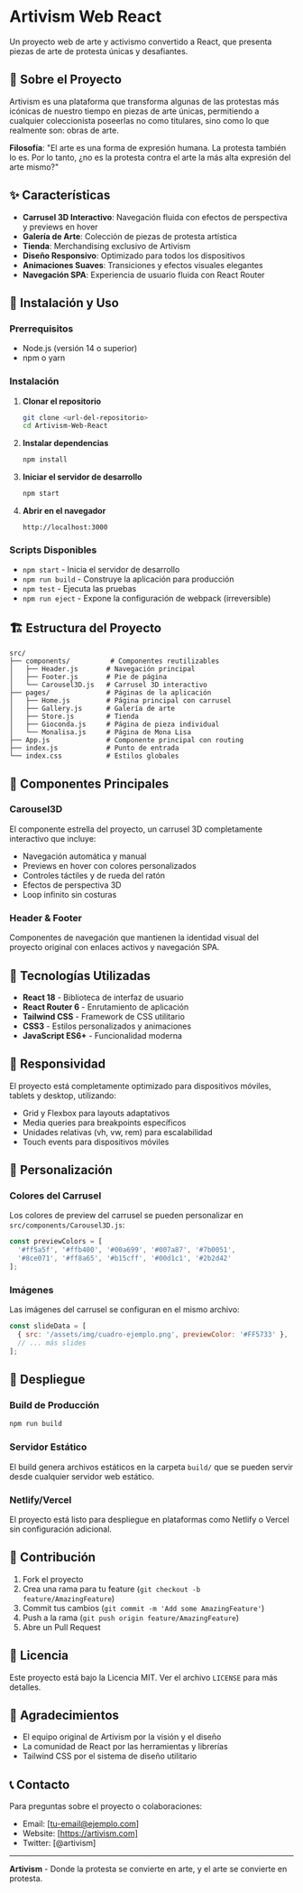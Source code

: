 # Artivism Web React

Un proyecto web de arte y activismo convertido a React, que presenta piezas de arte de protesta únicas y desafiantes.

## 🎨 Sobre el Proyecto

Artivism es una plataforma que transforma algunas de las protestas más icónicas de nuestro tiempo en piezas de arte únicas, permitiendo a cualquier coleccionista poseerlas no como titulares, sino como lo que realmente son: obras de arte.

**Filosofía**: "El arte es una forma de expresión humana. La protesta también lo es. Por lo tanto, ¿no es la protesta contra el arte la más alta expresión del arte mismo?"

## ✨ Características

- **Carrusel 3D Interactivo**: Navegación fluida con efectos de perspectiva y previews en hover
- **Galería de Arte**: Colección de piezas de protesta artística
- **Tienda**: Merchandising exclusivo de Artivism
- **Diseño Responsivo**: Optimizado para todos los dispositivos
- **Animaciones Suaves**: Transiciones y efectos visuales elegantes
- **Navegación SPA**: Experiencia de usuario fluida con React Router

## 🚀 Instalación y Uso

### Prerrequisitos

- Node.js (versión 14 o superior)
- npm o yarn

### Instalación

1. **Clonar el repositorio**
   ```bash
   git clone <url-del-repositorio>
   cd Artivism-Web-React
   ```

2. **Instalar dependencias**
   ```bash
   npm install
   ```

3. **Iniciar el servidor de desarrollo**
   ```bash
   npm start
   ```

4. **Abrir en el navegador**
   ```
   http://localhost:3000
   ```

### Scripts Disponibles

- `npm start` - Inicia el servidor de desarrollo
- `npm run build` - Construye la aplicación para producción
- `npm test` - Ejecuta las pruebas
- `npm run eject` - Expone la configuración de webpack (irreversible)

## 🏗️ Estructura del Proyecto

```
src/
├── components/          # Componentes reutilizables
│   ├── Header.js       # Navegación principal
│   ├── Footer.js       # Pie de página
│   └── Carousel3D.js   # Carrusel 3D interactivo
├── pages/              # Páginas de la aplicación
│   ├── Home.js         # Página principal con carrusel
│   ├── Gallery.js      # Galería de arte
│   ├── Store.js        # Tienda
│   ├── Gioconda.js     # Página de pieza individual
│   └── Monalisa.js     # Página de Mona Lisa
├── App.js              # Componente principal con routing
├── index.js            # Punto de entrada
└── index.css           # Estilos globales
```

## 🎯 Componentes Principales

### Carousel3D
El componente estrella del proyecto, un carrusel 3D completamente interactivo que incluye:
- Navegación automática y manual
- Previews en hover con colores personalizados
- Controles táctiles y de rueda del ratón
- Efectos de perspectiva 3D
- Loop infinito sin costuras

### Header & Footer
Componentes de navegación que mantienen la identidad visual del proyecto original con enlaces activos y navegación SPA.

## 🎨 Tecnologías Utilizadas

- **React 18** - Biblioteca de interfaz de usuario
- **React Router 6** - Enrutamiento de aplicación
- **Tailwind CSS** - Framework de CSS utilitario
- **CSS3** - Estilos personalizados y animaciones
- **JavaScript ES6+** - Funcionalidad moderna

## 📱 Responsividad

El proyecto está completamente optimizado para dispositivos móviles, tablets y desktop, utilizando:
- Grid y Flexbox para layouts adaptativos
- Media queries para breakpoints específicos
- Unidades relativas (vh, vw, rem) para escalabilidad
- Touch events para dispositivos móviles

## 🔧 Personalización

### Colores del Carrusel
Los colores de preview del carrusel se pueden personalizar en `src/components/Carousel3D.js`:

```javascript
const previewColors = [
  '#ff5a5f', '#ffb400', '#00a699', '#007a87', '#7b0051',
  '#8ce071', '#ff8a65', '#b15cff', '#00d1c1', '#2b2d42'
];
```

### Imágenes
Las imágenes del carrusel se configuran en el mismo archivo:

```javascript
const slideData = [
  { src: '/assets/img/cuadro-ejemplo.png', previewColor: '#FF5733' },
  // ... más slides
];
```

## 🚀 Despliegue

### Build de Producción
```bash
npm run build
```

### Servidor Estático
El build genera archivos estáticos en la carpeta `build/` que se pueden servir desde cualquier servidor web estático.

### Netlify/Vercel
El proyecto está listo para despliegue en plataformas como Netlify o Vercel sin configuración adicional.

## 🤝 Contribución

1. Fork el proyecto
2. Crea una rama para tu feature (`git checkout -b feature/AmazingFeature`)
3. Commit tus cambios (`git commit -m 'Add some AmazingFeature'`)
4. Push a la rama (`git push origin feature/AmazingFeature`)
5. Abre un Pull Request

## 📄 Licencia

Este proyecto está bajo la Licencia MIT. Ver el archivo `LICENSE` para más detalles.

## 🙏 Agradecimientos

- El equipo original de Artivism por la visión y el diseño
- La comunidad de React por las herramientas y librerías
- Tailwind CSS por el sistema de diseño utilitario

## 📞 Contacto

Para preguntas sobre el proyecto o colaboraciones:
- Email: [tu-email@ejemplo.com]
- Website: [https://artivism.com]
- Twitter: [@artivism]

---

**Artivism** - Donde la protesta se convierte en arte, y el arte se convierte en protesta.
